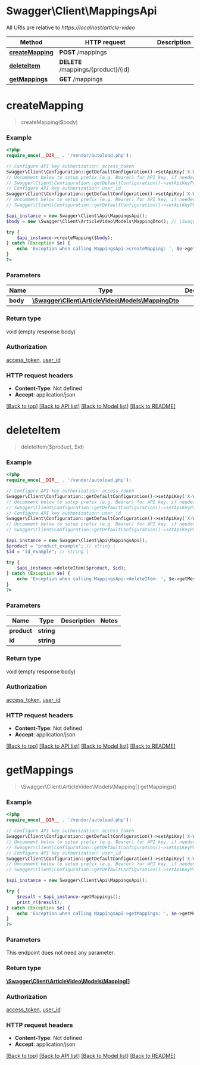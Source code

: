 # Swagger\Client\MappingsApi

All URIs are relative to *https://localhost/article-video*

Method | HTTP request | Description
------------- | ------------- | -------------
[**createMapping**](MappingsApi.md#createMapping) | **POST** /mappings | 
[**deleteItem**](MappingsApi.md#deleteItem) | **DELETE** /mappings/{product}/{id} | 
[**getMappings**](MappingsApi.md#getMappings) | **GET** /mappings | 


# **createMapping**
> createMapping($body)



### Example
```php
<?php
require_once(__DIR__ . '/vendor/autoload.php');

// Configure API key authorization: access_token
Swagger\Client\Configuration::getDefaultConfiguration()->setApiKey('X-Wikia-AccessToken', 'YOUR_API_KEY');
// Uncomment below to setup prefix (e.g. Bearer) for API key, if needed
// Swagger\Client\Configuration::getDefaultConfiguration()->setApiKeyPrefix('X-Wikia-AccessToken', 'Bearer');
// Configure API key authorization: user_id
Swagger\Client\Configuration::getDefaultConfiguration()->setApiKey('X-Wikia-UserId', 'YOUR_API_KEY');
// Uncomment below to setup prefix (e.g. Bearer) for API key, if needed
// Swagger\Client\Configuration::getDefaultConfiguration()->setApiKeyPrefix('X-Wikia-UserId', 'Bearer');

$api_instance = new Swagger\Client\Api\MappingsApi();
$body = new \Swagger\Client\ArticleVideo\Models\MappingDto(); // \Swagger\Client\ArticleVideo\Models\MappingDto | 

try {
    $api_instance->createMapping($body);
} catch (Exception $e) {
    echo 'Exception when calling MappingsApi->createMapping: ', $e->getMessage(), PHP_EOL;
}
?>
```

### Parameters

Name | Type | Description  | Notes
------------- | ------------- | ------------- | -------------
 **body** | [**\Swagger\Client\ArticleVideo\Models\MappingDto**](../Model/\Swagger\Client\ArticleVideo\Models\MappingDto.md)|  | [optional]

### Return type

void (empty response body)

### Authorization

[access_token](../../README.md#access_token), [user_id](../../README.md#user_id)

### HTTP request headers

 - **Content-Type**: Not defined
 - **Accept**: application/json

[[Back to top]](#) [[Back to API list]](../../README.md#documentation-for-api-endpoints) [[Back to Model list]](../../README.md#documentation-for-models) [[Back to README]](../../README.md)

# **deleteItem**
> deleteItem($product, $id)



### Example
```php
<?php
require_once(__DIR__ . '/vendor/autoload.php');

// Configure API key authorization: access_token
Swagger\Client\Configuration::getDefaultConfiguration()->setApiKey('X-Wikia-AccessToken', 'YOUR_API_KEY');
// Uncomment below to setup prefix (e.g. Bearer) for API key, if needed
// Swagger\Client\Configuration::getDefaultConfiguration()->setApiKeyPrefix('X-Wikia-AccessToken', 'Bearer');
// Configure API key authorization: user_id
Swagger\Client\Configuration::getDefaultConfiguration()->setApiKey('X-Wikia-UserId', 'YOUR_API_KEY');
// Uncomment below to setup prefix (e.g. Bearer) for API key, if needed
// Swagger\Client\Configuration::getDefaultConfiguration()->setApiKeyPrefix('X-Wikia-UserId', 'Bearer');

$api_instance = new Swagger\Client\Api\MappingsApi();
$product = "product_example"; // string | 
$id = "id_example"; // string | 

try {
    $api_instance->deleteItem($product, $id);
} catch (Exception $e) {
    echo 'Exception when calling MappingsApi->deleteItem: ', $e->getMessage(), PHP_EOL;
}
?>
```

### Parameters

Name | Type | Description  | Notes
------------- | ------------- | ------------- | -------------
 **product** | **string**|  |
 **id** | **string**|  |

### Return type

void (empty response body)

### Authorization

[access_token](../../README.md#access_token), [user_id](../../README.md#user_id)

### HTTP request headers

 - **Content-Type**: Not defined
 - **Accept**: application/json

[[Back to top]](#) [[Back to API list]](../../README.md#documentation-for-api-endpoints) [[Back to Model list]](../../README.md#documentation-for-models) [[Back to README]](../../README.md)

# **getMappings**
> \Swagger\Client\ArticleVideo\Models\Mapping[] getMappings()



### Example
```php
<?php
require_once(__DIR__ . '/vendor/autoload.php');

// Configure API key authorization: access_token
Swagger\Client\Configuration::getDefaultConfiguration()->setApiKey('X-Wikia-AccessToken', 'YOUR_API_KEY');
// Uncomment below to setup prefix (e.g. Bearer) for API key, if needed
// Swagger\Client\Configuration::getDefaultConfiguration()->setApiKeyPrefix('X-Wikia-AccessToken', 'Bearer');
// Configure API key authorization: user_id
Swagger\Client\Configuration::getDefaultConfiguration()->setApiKey('X-Wikia-UserId', 'YOUR_API_KEY');
// Uncomment below to setup prefix (e.g. Bearer) for API key, if needed
// Swagger\Client\Configuration::getDefaultConfiguration()->setApiKeyPrefix('X-Wikia-UserId', 'Bearer');

$api_instance = new Swagger\Client\Api\MappingsApi();

try {
    $result = $api_instance->getMappings();
    print_r($result);
} catch (Exception $e) {
    echo 'Exception when calling MappingsApi->getMappings: ', $e->getMessage(), PHP_EOL;
}
?>
```

### Parameters
This endpoint does not need any parameter.

### Return type

[**\Swagger\Client\ArticleVideo\Models\Mapping[]**](../Model/Mapping.md)

### Authorization

[access_token](../../README.md#access_token), [user_id](../../README.md#user_id)

### HTTP request headers

 - **Content-Type**: Not defined
 - **Accept**: application/json

[[Back to top]](#) [[Back to API list]](../../README.md#documentation-for-api-endpoints) [[Back to Model list]](../../README.md#documentation-for-models) [[Back to README]](../../README.md)

